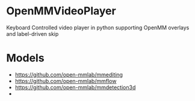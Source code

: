 # OpenMMVideoPlayer
Keyboard Controlled video player in python supporting OpenMM overlays and label-driven skip


# Models

 - https://github.com/open-mmlab/mmediting
 - https://github.com/open-mmlab/mmflow
 - https://github.com/open-mmlab/mmdetection3d
 - 
